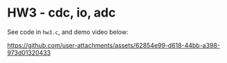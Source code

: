 # HW3 - cdc, io, adc

See code in `hw3.c`, and demo video below:



https://github.com/user-attachments/assets/62854e99-d618-44bb-a398-973d01320433

